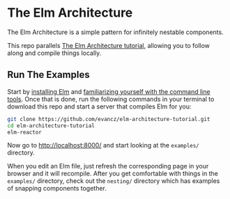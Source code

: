 # The Elm Architecture

The Elm Architecture is a simple pattern for infinitely nestable components.

This repo parallels [The Elm Architecture tutorial][arch], allowing you to follow along and compile things locally.

[arch]: http://guide.elm-lang.org/architecture/index.html


## Run The Examples

Start by [installing Elm](http://elm-lang.org/install) and [familiarizing yourself with the command line tools](http://elm-lang.org/get-started). Once that is done, run the following commands in your terminal to download this repo and start a server that compiles Elm for you:

```bash
git clone https://github.com/evancz/elm-architecture-tutorial.git
cd elm-architecture-tutorial
elm-reactor
```

Now go to [http://localhost:8000/](http://localhost:8000/) and start looking at the `examples/` directory.

When you edit an Elm file, just refresh the corresponding page in your browser and it will recompile. After you get comfortable with things in the `examples/` directory, check out the `nesting/` directory which has examples of snapping components together.
